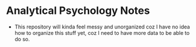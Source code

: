 # Analytical Psychology Notes

- This repository will kinda feel messy and unorganized coz I have no idea how to organize this stuff yet, coz I need to have more data to be able to do so.
